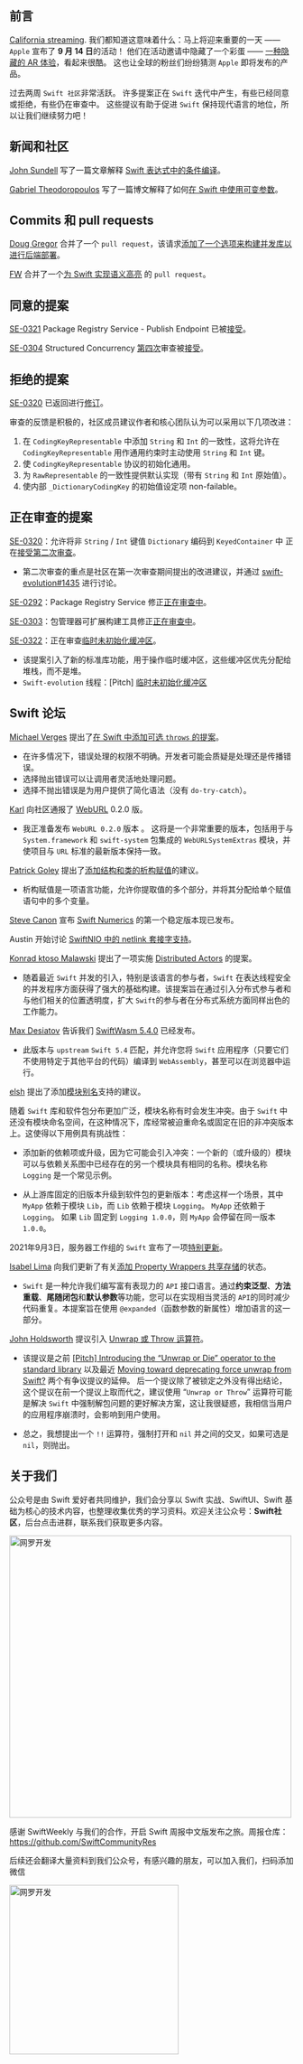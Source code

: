 ## 前言

[California streaming](https://www.apple.com/apple-events/ "California streaming"). 我们都知道这意味着什么：马上将迎来重要的一天 —— `Apple` 宣布了 **9 月 14 日**的活动！ 他们在活动邀请中隐藏了一个彩蛋 —— [一种隐藏的 AR 体验](https://9to5mac.com/2021/09/07/apple-hypes-next-weeks-iphone-13-event-with-ar-portal-experience/ "一种隐藏的 AR 体验")，看起来很酷。 这也让全球的粉丝们纷纷猜测 `Apple` 即将发布的产品。

过去两周 `Swift 社区`非常活跃。 许多提案正在 `Swift` 迭代中产生，有些已经同意或拒绝，有些仍在审查中。 这些提议有助于促进 `Swift` 保持现代语言的地位，所以让我们继续努力吧！

## 新闻和社区

[John Sundell](https://twitter.com/johnsundell "John Sundell") 写了一篇文章解释  [Swift 表达式中的条件编译](https://www.swiftbysundell.com/articles/conditional-compilation-within-swift-expressions/ "Conditional compilation within Swift expressions")。

[Gabriel Theodoropoulos](https://twitter.com/gabtheodor "Gabriel Theodoropoulos") 写了一篇博文解释了如何[在 Swift 中使用可变参数](https://serialcoder.dev/text-tutorials/swift-tutorials/using-variadic-parameters-in-swift/ "Using Variadic Parameters in Swift")。

## Commits 和 pull requests

[Doug Gregor](https://twitter.com/dgregor79 "Doug Gregor") 合并了一个 `pull request`，该请求[添加了一个选项来构建并发库以进行后端部署](https://github.com/apple/swift/pull/39051 "Add an option to build the concurrency library for back deployment")。

[FW](https://github.com/fwcd "FW") 合并了一个[为 Swift 实现语义高亮](https://github.com/apple/sourcekit-lsp/pull/414 "
Implement semantic highlighting for Swift") 的 `pull request`。

## 同意的提案

[SE-0321](https://github.com/apple/swift-evolution/blob/main/proposals/0321-package-registry-publish.md "SE-0321") Package Registry Service - Publish Endpoint 已被[接受](https://forums.swift.org/t/accepted-se-0321-package-registry-service-publish-endpoint/51660 "Package Registry Service - Publish Endpoint")。

[SE-0304](https://github.com/apple/swift-evolution/blob/main/proposals/0304-structured-concurrency.md "SE-0304") Structured Concurrency [第四次](https://forums.swift.org/t/se-0304-4th-review-structured-concurrency/50281 "SE-0304 (4th review): Structured Concurrency")审查被[接受](https://forums.swift.org/t/accepted-with-modifications-se-0304-structured-concurrency/51850 "[Accepted with modifications] SE-0304: Structured Concurrency")。

## 拒绝的提案

[SE-0320](https://github.com/apple/swift-evolution/blob/main/proposals/0320-codingkeyrepresentable.md "SE-0320") 已返回进行[修订](https://forums.swift.org/t/returned-for-revision-se-0320-coding-of-non-string-int-keyed-dictionary-into-a-keyedcontainer/51706 "[Returned for revision] SE-0320: Coding of non String / Int keyed Dictionary into a KeyedContainer")。

审查的反馈是积极的，社区成员建议作者和核心团队认为可以采用以下几项改进：

1. 在 `CodingKeyRepresentable` 中添加 `String` 和 `Int` 的一致性，这将允许在 `CodingKeyRepresentable` 用作通用约束时主动使用 `String` 和 `Int` 键。
2. 使 `CodingKeyRepresentable` 协议的初始化通用。
3. 为 `RawRepresentable` 的一致性提供默认实现（带有 `String` 和 `Int` 原始值）。
4. 使内部 `_DictionaryCodingKey` 的初始值设定项 non-failable。

## 正在审查的提案

[SE-0320](https://github.com/apple/swift-evolution/blob/main/proposals/0320-codingkeyrepresentable.md "SE-0320")：允许将非 `String` / `Int` 键值 `Dictionary` 编码到 `KeyedContainer` 中 正在[接受第二次审查](https://forums.swift.org/t/se-0320-2nd-review-coding-of-non-string-int-keyed-dictionary-into-a-keyedcontainer/51710 "SE-0320 (2nd review): Coding of non String / Int keyed Dictionary into a KeyedContainer")。

* 第二次审查的重点是社区在第一次审查期间提出的改进建议，并通过 [swift-evolution#1435](https://github.com/apple/swift-evolution/pull/1435 "swift-evolution#1435") 进行讨论。

[SE-0292](https://github.com/apple/swift-evolution/blob/main/proposals/0292-package-registry-service.md "SE-0292")：Package Registry Service 修正[正在审查中](https://github.com/apple/swift-evolution/pull/1410 "修正 SE-0292 #1410")。

[SE-0303](https://forums.swift.org/t/amendment-se-0303-package-manager-extensible-build-tools/51763 "SE-0303: Package Manager Extensible Build Tools")：包管理器可扩展构建工具修正[正在审查中](https://github.com/apple/swift-evolution/pull/1434 "Amend SE-0303 to use @main for plugin entry point and adjust API accordingly #1434 ")。

[SE-0322](https://github.com/apple/swift-evolution/blob/main/proposals/0322-temporary-buffers.md "SE-0322")：正在审查[临时未初始化缓冲区](https://forums.swift.org/t/se-0322-temporary-uninitialized-buffers/51848 "Temporary uninitialized buffers")。

* 该提案引入了新的标准库功能，用于操作临时缓冲区，这些缓冲区优先分配给堆栈，而不是堆。
* `Swift-evolution` 线程：[Pitch] [临时未初始化缓冲区](https://forums.swift.org/t/pitch-temporary-uninitialized-buffers/48954 "Temporary uninitialized buffers")

## Swift 论坛

[Michael Verges](https://github.com/maustinstar "Michael Verges") 提出了[在 Swift 中添加可选 `throws` 的提案](https://forums.swift.org/t/pitching-optional-throws-in-swift/51650 "Pitching Optional Throws in Swift")。

* 在许多情况下，错误处理的权限不明确。开发者可能会质疑是处理还是传播错误。
* 选择抛出错误可以让调用者灵活地处理问题。
* 选择不抛出错误是为用户提供了简化语法（没有 `do-try-catch`）。

[Karl](https://forums.swift.org/t/api-changes-for-0-2-0/51647 "Karl") 向社区通报了 [WebURL](https://karwa.github.io/swift-url/ "WebURL") 0.2.0 版。

* 我正准备发布 `WebURL 0.2.0` 版本 。 这将是一个非常重要的版本，包括用于与 `System.framework` 和 `swift-system` 包集成的 `WebURLSystemExtras` 模块，并使项目与 `URL` 标准的最新版本保持一致。

[Patrick Goley](https://forums.swift.org/categories "Patrick Goley") 提出了[添加结构和类的析构赋值](https://forums.swift.org/t/pitch-destructuring-assignment-of-structs-and-classes/51593 "Destructuring Assignment of Structs and Classes")的建议。

* 析构赋值是一项语言功能，允许你提取值的多个部分，并将其分配给单个赋值语句中的多个变量。

[Steve Canon](https://twitter.com/stephentyrone "Steve Canon") 宣布 [Swift Numerics](https://forums.swift.org/t/1-0-0-release-notes/51641 "Swift Numerics") 的第一个稳定版本现已发布。

Austin 开始讨论 [SwiftNIO 中的 netlink 套接字支持](https://forums.swift.org/t/netlink-socket-support-in-swiftnio/51651 "Netlink socket support in SwiftNIO")。

[Konrad ktoso Malawski](https://forums.swift.org/categories "Konrad ktoso Malawski") 提出了一项实施 [Distributed Actors](https://forums.swift.org/t/pitch-distributed-actors/51669 "Distributed Actors") 的提案。 

* 随着最近 `Swift` 并发的引入，特别是该语言的参与者，`Swift` 在表达线程安全的并发程序方面获得了强大的基础构建。该提案旨在通过引入分布式参与者和与他们相关的位置透明度，扩大 `Swift`的参与者在分布式系统方面同样出色的工作能力。

[Max Desiatov](https://twitter.com/maxdesiatov "Max Desiatov") 告诉我们 [SwiftWasm 5.4.0](https://forums.swift.org/t/swiftwasm-5-4-0-has-been-released/51753 "SwiftWasm 5.4.0 has been released") 已经发布。

* 此版本与 `upstream` `Swift 5.4` 匹配，并允许您将 `Swift` 应用程序（只要它们不使用特定于其他平台的代码）编译到 `WebAssembly`，甚至可以在浏览器中运行。

[elsh](https://forums.swift.org/categories "elsh") 提出了添加[模块别名](https://forums.swift.org/t/pitch-module-aliasing/51737 "Module Aliasing")支持的建议。

随着 `Swift` 库和软件包分布更加广泛，模块名称有时会发生冲突。由于 `Swift` 中还没有模块命名空间，在这种情况下，库经常被迫重命名或固定在旧的非冲突版本上。这使得以下用例具有挑战性：

* 添加新的依赖项或升级，因为它可能会引入冲突：一个新的（或升级的）模块可以与依赖关系图中已经存在的另一个模块具有相同的名称。模块名称 `Logging` 是一个常见示例。

* 从上游库固定的旧版本升级到软件包的更新版本：考虑这样一个场景，其中 `MyApp` 依赖于模块 `Lib`，而 `Lib` 依赖于模块 `Logging`。 `MyApp` 还依赖于 `Logging`。 如果 `Lib` 固定到 `Logging 1.0.0`，则 `MyApp` 会停留在同一版本 `1.0.0`。

2021年9月3日，服务器工作组的 `Swift` 宣布了一项[特别更新](https://forums.swift.org/t/september-3rd-2021-special-update/51766 "September 3rd, 2021 Special Update")。

[Isabel Lima](https://forums.swift.org/t/pitch-introduce-expanded-parameters/51885 "Introduce Expanded Parameters") 向我们更新了有关[添加 Property Wrappers 共享存储](https://forums.swift.org/t/add-shared-storage-to-property-wrappers/49898 "Add shared storage to property wrappers ")的状态。

* `Swift` 是一种允许我们编写富有表现力的 `API` 接口语言。通过**约束泛型**、**方法重载**、**尾随闭包**和**默认参数**等功能，您可以在实现相当灵活的 `API`的同时减少代码重复。本提案旨在使用 `@expanded`（函数参数的新属性）增加语言的这一部分。

[John Holdsworth](https://github.com/johnno1962 "John Holdsworth") 提议引入 [ Unwrap 或 Throw 运算符](https://forums.swift.org/t/introducing-an-unwrap-or-throw-operator/51905 "Introducing an “Unwrap or Throw” operator")。

* 该提议是之前 [[Pitch] Introducing the “Unwrap or Die” operator to the standard library](https://forums.swift.org/t/pitch-introducing-the-unwrap-or-die-operator-to-the-standard-library/6207 "[Pitch] Introducing the “Unwrap or Die” operator to the standard library") 以及最近 [Moving toward deprecating force unwrap from Swift?](https://forums.swift.org/t/moving-toward-deprecating-force-unwrap-from-swift/43455 "Moving toward deprecating force unwrap from Swift?") 两个有争议提议的延伸。 后一个提议除了被锁定之外没有得出结论，这个提议在前一个提议上取而代之，建议使用 “`Unwrap or Throw`” 运算符可能是解决 `Swift` 中强制解包问题的更好解决方案，这让我很疑惑，我相信当用户的应用程序崩溃时，会影响到用户使用。

* 总之，我想提出一个 `!!` 运算符，强制打开和 `nil` 并之间的交叉，如果可选是 `nil`，则抛出。


## 关于我们

公众号是由 Swift 爱好者共同维护，我们会分享以 Swift 实战、SwiftUI、Swift 基础为核心的技术内容，也整理收集优秀的学习资料。欢迎关注公众号：**Swift社区**，后台点击进群，联系我们获取更多内容。

<img width="500" alt="网罗开发" src="https://files.mdnice.com/user/17787/feeae00d-c91a-42d1-891f-111552cd57a1.png">


感谢 SwiftWeekly 与我们的合作，开启 Swift 周报中文版发布之旅。周报仓库：https://github.com/SwiftCommunityRes

后续还会翻译大量资料到我们公众号，有感兴趣的朋友，可以加入我们，扫码添加微信

<img width="300" alt="网罗开发" src="https://files.mdnice.com/user/17787/9a7911bf-75f2-40f5-866b-3171868bb92c.jpg">

